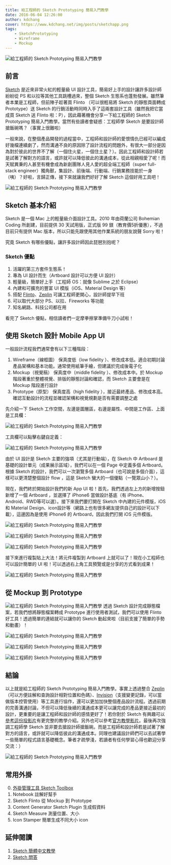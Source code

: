 ```yaml
---
title: 給工程師的 Sketch Prototyping 簡易入門教學 
date: 2016-06-04 12:26:00
author: kdchang
cover: https://www.kdchang.net/img/posts/sketchapp.png
tags:
    - SketchPrototyping
    - Wireframe
    - Mockup
---
```


![給工程師的 Sketch Prototyping 簡易入門教學](/img/posts/sketchapp.png)

## 前言
[Sketch](http://www.sketchapp.com/) 是近來非常火紅的輕量級 UI 設計工具，簡易好上手的設計讓許多設計師紛紛從 PS 和以拉等其他工具跳槽過來，整個 Sketch 生態系也蓬勃發展。雖然筆者本業是工程師，但前陣子趁著買 Flinto （可以很輕易將 Sketch 的靜態頁面轉成 Prototype）送 Sketch 的行銷活動時同時入手了這兩套設計工具（雖然我把它當成買 Sketch 送 Flinto 啦：P），因此藉著機會分享一下給工程師的 Sketch Prototyping 簡易入門教學。當然有些讀者會疑惑：工程師學 Sketch 是要設計師搶飯碗嗎？（事實上很難啦）

一般來說，在整個產品開發的過程當中，工程師和設計師的愛恨情仇已經可以編成好幾檔連續劇了，然而溝通不良的原因除了設計流程的問題外，有很大一部分是因為對於彼此的世界不了解（一個住火星，一個住土星？）。因此工程師和設計師若是試著了解對方的語言，或許就可以降低彼此的溝通成本，從此相親相愛了呢！而天賦異秉的人甚至有機會成為新創團隊人見人愛的超全端工程師（super full-stack 
engineer）獨角獸，集設計、前後端、行動端、行銷業務技能於一身（咦）？好啦，言歸正傳，接下來就讓我們好好了解 Sketch 這個好用工具吧！

![給工程師的 Sketch Prototyping 簡易入門教學](/img/posts/sketch-ui-kit.png)

## Sketch 基本介紹
Sketch 是一個 Mac 上的輕量級介面設計工具。2010 年由荷蘭公司 Bohemian Coding 所創建，目前提供 30 天試用版，正式版 99 鎂（教育價5折優惠），不過目前只有提供 Mac 版本，所以只能先跟使用其他作業系統的朋友說聲 Sorry 啦！

究竟 Sketch 有哪些優點，讓許多設計師因此琵琶別抱呢？
### Sketch 優點
1. 活躍的第三方套件生態系！
2. 專為 UI 設計而生（Artboard 設計可以方便 UI 設計） 
3. 輕量級，簡單好上手（工程師 OS：就像 Sublime 之於 Eclipse）
4. 內建和可擴充的豐富 UI 模版（iOS、Material Design 等）
5. 搭配 [Flinto](https://www.flinto.com/)、[Zeplin](https://zeplin.io/) 可讓工程師更開心，設計師提早下班
6. 可以取代大部分 PS、以拉、Fireworks 等功能
7. 知名網路、科技公司都在用

看完了 Sketch 優點，相信讀者們一定摩拳擦掌準備牛刀小試啦！

## 使用 Sketch 設計 Mobile App UI
一般設計流程我們通常會有以下三種階段：
1. Wireframe（線框圖）
保真度低（low fidelity ）、修改成本低。適合初期討論產品架構和基本功能。通常使用紙筆手繪，但建議於完成後電子化
2. Mockup（視覺稿）
保真度中（middle fidelity ）、修改成本中。於 Mockup 階段著重於整體視覺、排版的靜態討論和確認，而 Sketch 主要會是在 Mockup 階段進行設計
3. Prototype（原型）
保真度高（high fidelity ），接近最終產品、修改成本高。確認互動設計的流程並確認架構和視覺規劃是否有需要調整之處

先介紹一下 Sketch 工作空間，左邊是圖層區，右邊是屬性、中間是工作區、上面是工具欄：

![給工程師的 Sketch Prototyping 簡易入門教學](/img/posts/sketch-0.png)

工具欄可以點擊右鍵自定義：

![給工程師的 Sketch Prototyping 簡易入門教學](/img/posts/sketch-0-1.png)


由於 UI 設計是 Sketch 主要的強項（尤其是行動端），在 Sketch 中 Artboard 是基礎的設計單元（成果展示區域），我們可以在一個 Page 中定義多個 Artboard。根據 Sketch 的設計，我們可以一次瀏覽多個 Artboard（也可說是多個介面），這樣可以更清楚整個設計 flow ，這是 Sketch 蠻大的一個優點（一覽眾山小？）。

現在，我們終於開始設計我們的新 App UI 啦！首先，我們透過左上方的新增按鈕新增了一個 Artboard ，並選擇了 iPhone6 當做設計基底（有 iPhone、Android、RWD等可以選）。接下來我們要打開在 Sketch 中內建的元件模版，iOS 和 Material Design、icon設計等（網路上也有很多網友提供自己的設計可以下載），這邊因為是使用 iPhone6 的 Artboard，因此我們打開 iOS 元件模版。

![給工程師的 Sketch Prototyping 簡易入門教學](/img/posts/sketch-7.png)

![給工程師的 Sketch Prototyping 簡易入門教學](/img/posts/sketch-1.png)

![給工程師的 Sketch Prototyping 簡易入門教學](/img/posts/sketch-2.png)

接下來進行複製貼上大法！將元件複製到 Artboard 上就可以了！現在小工程師也可以設計簡單的 UI 啦！可以透過右上角工具預覽或是分享的方式看到成果！

![給工程師的 Sketch Prototyping 簡易入門教學](/img/posts/sketch-4.png)

## 從 Mockup 到 Prototype
![給工程師的 Sketch Prototyping 簡易入門教學](/img/posts/sketch-flinto.png)
透過 Sketch 設計完成靜態檔案，若我們想將靜態檔案轉成 Prototype 進行使用者測試，我們可以使用 Flinto 好工具！透過簡單的連結就可以讓你的 Sketch 動起來啦（目前支援了簡單的手勢和動畫）！

![給工程師的 Sketch Prototyping 簡易入門教學](/img/posts/flinto-3.png)

![給工程師的 Sketch Prototyping 簡易入門教學](/img/posts/flinto-4.png)

![給工程師的 Sketch Prototyping 簡易入門教學](/img/posts/flinto-5.png)

## 結論
以上就是給工程師的 Sketch Prototyping 簡易入門教學。事實上透過整合 [Zeplin](https://zeplin.io/)（可以方便註解和查詢設計相對位置和色碼）、[Invision](https://www.invisionapp.com/)（支援變更記錄，可以當做版本控管使用）等工具進行協作，還可以更加加快整個產品設計流程。透過前期的完善溝通討論，不但可以降低後續的溝通成本更可以讓完成的產品更接近最初的設計，更重要的是讓工程師和設計師的感情更好了！若你對於 Sketch 有興趣可以[參考這份投影片](http://slides.com/kd-chang/sketch-prototyping-for-engineer)有更完整的教學介紹。另外也可以參考[官方教學影片](http://www.sketchapp.com/learn/)。最後再次強調工程師學 Sketch 並非要去搶設計師搶飯碗。而是工程師和設計師若是試著了解對方的語言，或許就可以降低彼此的溝通成本。同理也建議設計師們可以去試著學一些簡單的程式語言基礎概念。筆者才疏學淺，若讀者有任何學習心得也歡迎分享交流：）

![給工程師的 Sketch Prototyping 簡易入門教學](/img/posts/sketch-5.png)

## 常用外掛
0. [外掛管理工具 Sketch Toolbox](http://sketchtoolbox.com/)
1. Notebook 註解好幫手
2. Sketch Flinto 從 Mockup 到 Prototype
3. Content Generator Sketch Plugin 生成假資料
4. Sketch Measure 測量位置、大小
5. Icon Stamper 簡單生成不同大小 icon

## 延伸閱讀
1. [Sketch 簡體中文教學](http://www.sketchcn.com/)
2. [Sketch 問答](http://www.sketchchina.com/)
